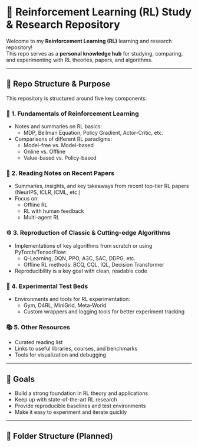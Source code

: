 # 🚀 Reinforcement Learning (RL) Study & Research Repository

Welcome to my **Reinforcement Learning (RL)** learning and research repository!  
This repo serves as a **personal knowledge hub** for studying, comparing, and experimenting with RL theories, papers, and algorithms.

---

## 📌 Repo Structure & Purpose

This repository is structured around five key components:

### 📖 1. **Fundamentals of Reinforcement Learning**
- Notes and summaries on RL basics:  
  - MDP, Bellman Equation, Policy Gradient, Actor-Critic, etc.
- Comparisons of different RL paradigms:  
  - Model-free vs. Model-based  
  - Online vs. Offline  
  - Value-based vs. Policy-based

### 📄 2. **Reading Notes on Recent Papers**
- Summaries, insights, and key takeaways from recent top-tier RL papers (NeurIPS, ICLR, ICML, etc.)
- Focus on:
  - Offline RL
  - RL with human feedback
  - Multi-agent RL

### ⚙️ 3. **Reproduction of Classic & Cutting-edge Algorithms**
- Implementations of key algorithms from scratch or using PyTorch/TensorFlow:
  - Q-Learning, DQN, PPO, A3C, SAC, DDPG, etc.
  - Offline RL methods: BCQ, CQL, IQL, Decision Transformer
- Reproducibility is a key goal with clean, readable code

### 🧪 4. **Experimental Test Beds**
- Environments and tools for RL experimentation:
  - Gym, D4RL, MiniGrid, Meta-World
  - Custom wrappers and logging tools for better experiment tracking

### 📚 5. **Other Resources**
- Curated reading list
- Links to useful libraries, courses, and benchmarks
- Tools for visualization and debugging

---

## 🧭 Goals

- Build a strong foundation in RL theory and applications  
- Keep up with state-of-the-art RL research  
- Provide reproducible baselines and test environments  
- Make it easy to experiment and iterate quickly

---

## 📂 Folder Structure (Planned)

